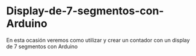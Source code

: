 # Display-de-7-segmentos-con-Arduino
En esta ocasión veremos como utilizar y crear un contador con un display de 7 segmentos con Arduino
